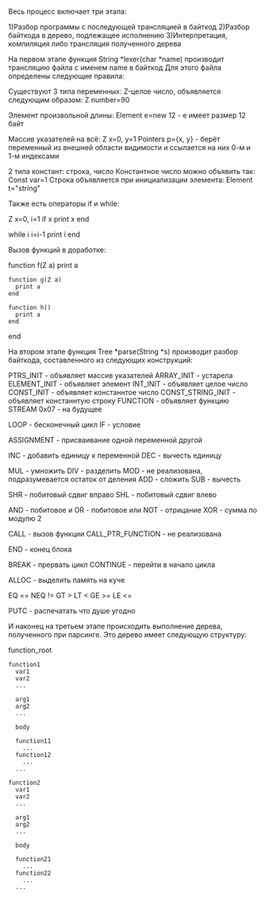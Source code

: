 Весь процесс включает три этапа:

1)Разбор программы с последующей трансляцией в байткод
2)Разбор байткода в дерево, подлежащее исполнению
3)Интерпретация, компиляция либо трансляция полученного дерева

На первом этапе функция String *lexer(char *name) производит трансляцию файла с именем name в байткод
Для этого файла определены следующие правила:

Существуют 3 типа переменных:
Z-целое число, объявляется следующим образом:
Z number=90

Элемент произвольной длины:
Element e=new 12 - e имеет размер 12 байт

Массив указателей на всё:
  Z x=0, y=1
  Pointers p={x, y} - берёт переменный из внешней области видимости и ссылается на них 0-м и 1-м индексами

2 типа констант:
строка, число
Константное число можно объявить так:
  Const var=1
Строка объявляется при инициализации элемента:
  Element t="string"

Также есть операторы if и while:

  Z x=0, i=1
  if x
    print x
  end
  
  while i
    i=i-1
    print i
  end

Вызов функций в доработке:

  function f(Z a)
    print a
    
    function g(Z a)
      print a
    end
    
    function h()
      print a
    end
  end

На втором этапе функция Tree *parse(String *s) производит разбор байткода, составленного из следующих конструкций:

  PTRS_INIT - объявляет массив указателей
  ARRAY_INIT - устарела
  ELEMENT_INIT - объявляет элемент
  INT_INIT - объявляет целое число
  CONST_INIT - объявляет констаннтое число
  CONST_STRING_INIT - объявляет констаннтую строку
  FUNCTION  - объявляет функцию
  STREAM 0x07 - на будущее
  
  LOOP - бесконечный цикл
  IF - условие
  
  ASSIGNMENT - присваивание одной переменной другой
  
  INC - добавить единицу к переменной
  DEC - вычесть единицу
  
  MUL - умножить
  DIV - разделить
  MOD - не реализована, подразумевается остаток от деления
  ADD - сложить
  SUB - вычесть
  
  SHR - побитовый сдвиг вправо
  SHL - побитовый сдвиг влево
  
  AND - побитовое и
  OR - побитовое или
  NOT - отрицание
  XOR - сумма по модулю 2
  
  CALL - вызов функции
  CALL_PTR_FUNCTION - не реализована
  
  END - конец блока
  
  BREAK - прервать цикл
  CONTINUE - перейти в начало цикла
  
  ALLOC - выделить память на куче
  
  EQ ==
  NEQ !=
  GT >
  LT <
  GE >=
  LE <=
  
  PUTC - распечатать что душе угодно

И наконец на третьем этапе происходить выполнение дерева, полученного при парсинге. Это дерево имеет следующую структуру:

  function_root
    
    function1
      var1
      var2
      ...
      
      arg1
      arg2
      ...
      
      body
      
      function11
        ...
      function12
        ...
      ...
    
    function2
      var1
      var2
      ...
      
      arg1
      arg2
      ...
  
      body
      
      function21
        ...
      function22
        ...
      ...

